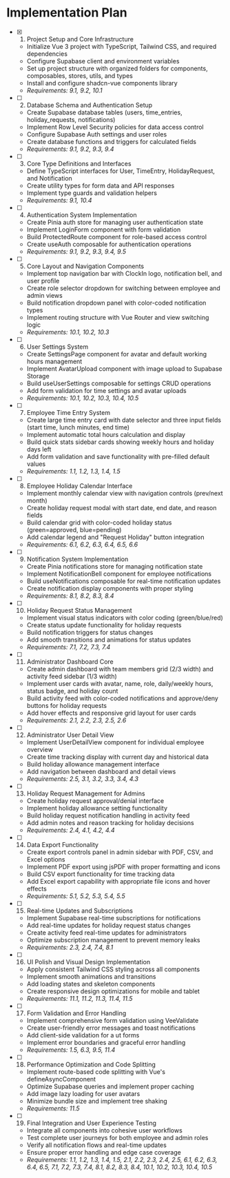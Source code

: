 # Implementation Plan

- [x] 1. Project Setup and Core Infrastructure







  - Initialize Vue 3 project with TypeScript, Tailwind CSS, and required dependencies
  - Configure Supabase client and environment variables
  - Set up project structure with organized folders for components, composables, stores, utils, and types
  - Install and configure shadcn-vue components library
  - _Requirements: 9.1, 9.2, 10.1_

- [ ] 2. Database Schema and Authentication Setup
  - Create Supabase database tables (users, time_entries, holiday_requests, notifications)
  - Implement Row Level Security policies for data access control
  - Configure Supabase Auth settings and user roles
  - Create database functions and triggers for calculated fields
  - _Requirements: 9.1, 9.2, 9.3, 9.4_

- [ ] 3. Core Type Definitions and Interfaces
  - Define TypeScript interfaces for User, TimeEntry, HolidayRequest, and Notification
  - Create utility types for form data and API responses
  - Implement type guards and validation helpers
  - _Requirements: 9.1, 10.4_
  
- [ ] 4. Authentication System Implementation
  - Create Pinia auth store for managing user authentication state
  - Implement LoginForm component with form validation
  - Build ProtectedRoute component for role-based access control
  - Create useAuth composable for authentication operations
  - _Requirements: 9.1, 9.2, 9.3, 9.4, 9.5_

- [ ] 5. Core Layout and Navigation Components
  - Implement top navigation bar with ClockIn logo, notification bell, and user profile
  - Create role selector dropdown for switching between employee and admin views
  - Build notification dropdown panel with color-coded notification types
  - Implement routing structure with Vue Router and view switching logic
  - _Requirements: 10.1, 10.2, 10.3_

- [ ] 6. User Settings System
  - Create SettingsPage component for avatar and default working hours management
  - Implement AvatarUpload component with image upload to Supabase Storage
  - Build useUserSettings composable for settings CRUD operations
  - Add form validation for time settings and avatar uploads
  - _Requirements: 10.1, 10.2, 10.3, 10.4, 10.5_

- [ ] 7. Employee Time Entry System
  - Create large time entry card with date selector and three input fields (start time, lunch minutes, end time)
  - Implement automatic total hours calculation and display
  - Build quick stats sidebar cards showing weekly hours and holiday days left
  - Add form validation and save functionality with pre-filled default values
  - _Requirements: 1.1, 1.2, 1.3, 1.4, 1.5_

- [ ] 8. Employee Holiday Calendar Interface
  - Implement monthly calendar view with navigation controls (prev/next month)
  - Create holiday request modal with start date, end date, and reason fields
  - Build calendar grid with color-coded holiday status (green=approved, blue=pending)
  - Add calendar legend and "Request Holiday" button integration
  - _Requirements: 6.1, 6.2, 6.3, 6.4, 6.5, 6.6_

- [ ] 9. Notification System Implementation
  - Create Pinia notifications store for managing notification state
  - Implement NotificationBell component for employee notifications
  - Build useNotifications composable for real-time notification updates
  - Create notification display components with proper styling
  - _Requirements: 8.1, 8.2, 8.3, 8.4_

- [ ] 10. Holiday Request Status Management
  - Implement visual status indicators with color coding (green/blue/red)
  - Create status update functionality for holiday requests
  - Build notification triggers for status changes
  - Add smooth transitions and animations for status updates
  - _Requirements: 7.1, 7.2, 7.3, 7.4_

- [ ] 11. Administrator Dashboard Core
  - Create admin dashboard with team members grid (2/3 width) and activity feed sidebar (1/3 width)
  - Implement user cards with avatar, name, role, daily/weekly hours, status badge, and holiday count
  - Build activity feed with color-coded notifications and approve/deny buttons for holiday requests
  - Add hover effects and responsive grid layout for user cards
  - _Requirements: 2.1, 2.2, 2.3, 2.5, 2.6_

- [ ] 12. Administrator User Detail View
  - Implement UserDetailView component for individual employee overview
  - Create time tracking display with current day and historical data
  - Build holiday allowance management interface
  - Add navigation between dashboard and detail views
  - _Requirements: 2.5, 3.1, 3.2, 3.3, 3.4, 4.3_

- [ ] 13. Holiday Request Management for Admins
  - Create holiday request approval/denial interface
  - Implement holiday allowance setting functionality
  - Build holiday request notification handling in activity feed
  - Add admin notes and reason tracking for holiday decisions
  - _Requirements: 2.4, 4.1, 4.2, 4.4_

- [ ] 14. Data Export Functionality
  - Create export controls panel in admin sidebar with PDF, CSV, and Excel options
  - Implement PDF export using jsPDF with proper formatting and icons
  - Build CSV export functionality for time tracking data
  - Add Excel export capability with appropriate file icons and hover effects
  - _Requirements: 5.1, 5.2, 5.3, 5.4, 5.5_

- [ ] 15. Real-time Updates and Subscriptions
  - Implement Supabase real-time subscriptions for notifications
  - Add real-time updates for holiday request status changes
  - Create activity feed real-time updates for administrators
  - Optimize subscription management to prevent memory leaks
  - _Requirements: 2.3, 2.4, 7.4, 8.1_

- [ ] 16. UI Polish and Visual Design Implementation
  - Apply consistent Tailwind CSS styling across all components
  - Implement smooth animations and transitions
  - Add loading states and skeleton components
  - Create responsive design optimizations for mobile and tablet
  - _Requirements: 11.1, 11.2, 11.3, 11.4, 11.5_

- [ ] 17. Form Validation and Error Handling
  - Implement comprehensive form validation using VeeValidate
  - Create user-friendly error messages and toast notifications
  - Add client-side validation for a ut forms
  - Implement error boundaries and graceful error handling
  - _Requirements: 1.5, 6.3, 9.5, 11.4_

- [ ] 18. Performance Optimization and Code Splitting
  - Implement route-based code splitting with Vue's defineAsyncComponent
  - Optimize Supabase queries and implement proper caching
  - Add image lazy loading for user avatars
  - Minimize bundle size and implement tree shaking
  - _Requirements: 11.5_

- [ ] 19. Final Integration and User Experience Testing
  - Integrate all components into cohesive user workflows
  - Test complete user journeys for both employee and admin roles
  - Verify all notification flows and real-time updates
  - Ensure proper error handling and edge case coverage
  - _Requirements: 1.1, 1.2, 1.3, 1.4, 1.5, 2.1, 2.2, 2.3, 2.4, 2.5, 6.1, 6.2, 6.3, 6.4, 6.5, 7.1, 7.2, 7.3, 7.4, 8.1, 8.2, 8.3, 8.4, 10.1, 10.2, 10.3, 10.4, 10.5_